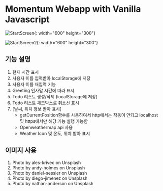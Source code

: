 # Momentum Webapp with Vanilla Javascript

![StartScreen](./images/JS-clock1.jpg){: width="600" height="300"}

![StartScreen2](/images/JS-clock1.jpg){: width="600" height="300"}

## 기능 설명

1. 현재 시간 표시
2. 사용자 이름 입력받아 localStorage에 저장
3. 사용자 이름 재입력 기능
4. Greeting 인사말 시간에 따라 표시
5. Todo 리스트 생성/삭제 (localStorage에 저장)
6. Todo 리스트 체크박스로 취소선 표시
7. [날씨, 위치 정보 받아 표시]
   - getCurrentPosition함수를 사용하여서 http에서는 작동이 안되고 localhost 및 https에서만 해당 기능 실행 가능함
   - Openweathermap api 사용
   - Weather Icon 및 온도, 위치 받아 표시

## 이미지 사용

1. Photo by ales-krivec on Unsplash
2. Photo by andy-holmes on Unsplash
3. Photo by daniel-sessler on Unsplash
4. Photo by diego-jimenez on Unsplash
5. Photo by nathan-anderson on Unsplash
